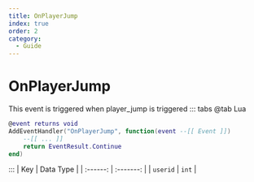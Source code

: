 ```yaml
---
title: OnPlayerJump
index: true
order: 2
category:
  - Guide
---
```


# OnPlayerJump
This event is triggered when player_jump is triggered
::: tabs
@tab Lua
```lua
@event returns void
AddEventHandler("OnPlayerJump", function(event --[[ Event ]])
    --[[ ... ]]
    return EventResult.Continue
end)
```

:::
|    Key   | Data Type |
| :------: | :-------: |
| `userid` |   `int`   |